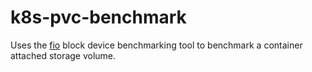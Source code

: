 # k8s-pvc-benchmark

Uses the [fio](https://github.com/axboe/fio) block device benchmarking tool to benchmark a container attached storage volume.
